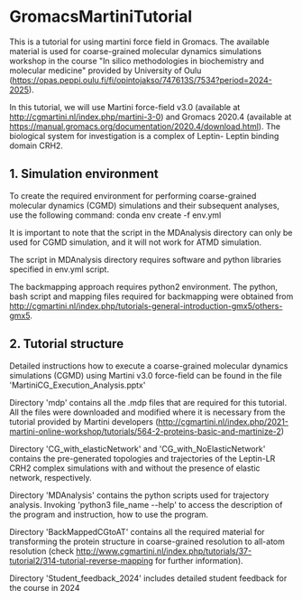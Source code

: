 # GromacsMartiniTutorial
This is a tutorial for using martini force field in Gromacs. The available material is used for coarse-grained molecular dynamics simulations workshop in the course "In silico methodologies in biochemistry and molecular medicine" provided by University of Oulu (https://opas.peppi.oulu.fi/fi/opintojakso/747613S/7534?period=2024-2025).

In this tutorial, we will use Martini force-field v3.0 (available at http://cgmartini.nl/index.php/martini-3-0) and Gromacs 2020.4 (available at https://manual.gromacs.org/documentation/2020.4/download.html). The biological system for investigation is a complex of Leptin- Leptin binding domain CRH2.

## 1. Simulation environment
To create the required environment for performing coarse-grained molecular dynamics (CGMD) simulations and their subsequent analyses, use the following command: conda env create -f env.yml

It is important to note that the script in the MDAnalysis directory can only be used for CGMD simulation, and it will not work for ATMD simulation. 

The script in MDAnalysis directory requires software and python libraries specified in env.yml script.

The backmapping approach requires python2 environment. The python, bash script and mapping files required for backmapping were obtained from http://cgmartini.nl/index.php/tutorials-general-introduction-gmx5/others-gmx5. 

## 2. Tutorial structure
Detailed instructions how to execute a coarse-grained molecular dynamics simulations (CGMD) using Martini v3.0 force-field can be found in the file 'MartiniCG_Execution_Analysis.pptx'

Directory 'mdp' contains all the .mdp files that are required for this tutorial. All the files were downloaded and modified where it is necessary from the tutorial provided by Martini developers (http://cgmartini.nl/index.php/2021-martini-online-workshop/tutorials/564-2-proteins-basic-and-martinize-2)

Directory 'CG_with_elasticNetwork' and 'CG_with_NoElasticNetwork' contains the pre-generated topologies and trajectories of the Leptin-LR CRH2 complex simulations with and without the presence of elastic network, respectively.

Directory 'MDAnalysis' contains the python scripts used for trajectory analysis. Invoking 'python3 file_name --help' to access the description of the program and instruction, how to use the program.

Directory 'BackMappedCGtoAT' contains all the required material for transforming the protein structure in coarse-grained resolution to all-atom resolution (check http://www.cgmartini.nl/index.php/tutorials/37-tutorial2/314-tutorial-reverse-mapping for further information).

Directory 'Student_feedback_2024' includes detailed student feedback for the course in 2024
